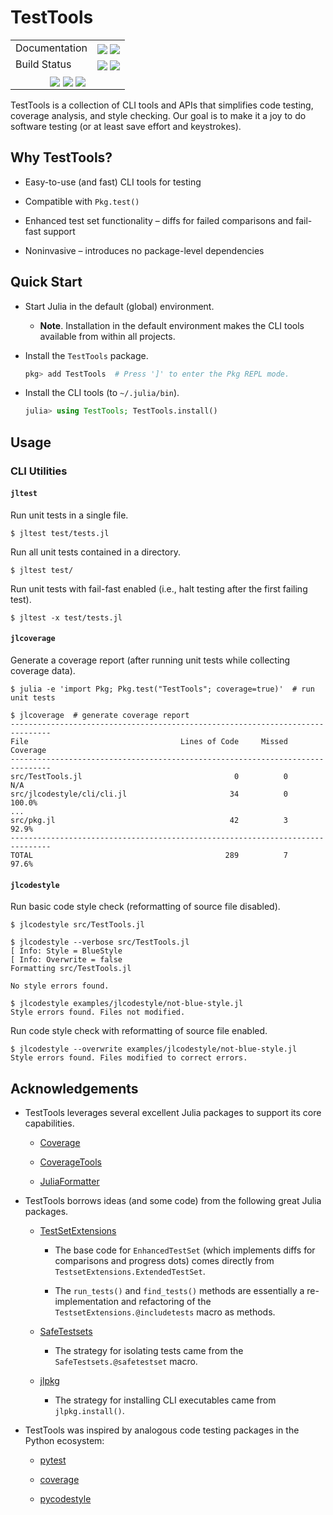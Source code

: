 # TestTools

[------------------------------------ BADGES: BEGIN ------------------------------------]: #

<table>
  <tr>
    <td>Documentation</td>
    <td>
      <a href="https://velexi-corporation.github.io/TestTools.jl/dev/"><img style="vertical-align: bottom;" src="https://img.shields.io/badge/docs-dev-blue.svg"/></a>
      <a href="https://velexi-corporation.github.io/TestTools.jl/"><img style="vertical-align: bottom;" src="https://img.shields.io/badge/docs-stable-blue.svg"/></a>
    </td>
  </tr>

  <tr>
    <td>Build Status</td>
    <td>
      <a href="https://github.com/velexi-corporation/TestTools.jl/actions/workflows/CI.yml"><img style="vertical-align: bottom;" src="https://github.com/velexi-corporation/TestTools.jl/actions/workflows/CI.yml/badge.svg"/></a>
      <a href="https://codecov.io/gh/velexi-corporation/TestTools.jl"><img style="vertical-align: bottom;" src="https://codecov.io/gh/velexi-corporation/TestTools.jl/branch/main/graph/badge.svg?token=LW2DS0JUWF"/></a>
    </td>
  </tr>

  <!-- Miscellaneous Badges -->
  <tr>
    <td colspan=2 align="center">
      <a href="https://github.com/velexi-corporation/TestTools.jl/issues"><img style="vertical-align: bottom;" src="https://img.shields.io/badge/contributions-welcome-brightgreen.svg?style=flat"/></a>
      <a href="https://github.com/invenia/BlueStyle"><img style="vertical-align: bottom;" src="https://img.shields.io/badge/code%20style-blue-4495d1.svg"/></a>
      <a href="http://hits.dwyl.com/velexi/TestToolsjl"><img style="vertical-align: bottom;" src="https://hits.dwyl.com/velexi/TestToolsjl.svg?style=flat-square&show=unique"/></a>
    </td>
  </tr>
</table>

[------------------------------------- BADGES: END -------------------------------------]: #

TestTools is a collection of CLI tools and APIs that simplifies code testing, coverage
analysis, and style checking. Our goal is to make it a joy to do software testing (or at
least save effort and keystrokes).


## Why TestTools?

* Easy-to-use (and fast) CLI tools for testing

* Compatible with `Pkg.test()`

* Enhanced test set functionality – diffs for failed comparisons and fail-fast support

* Noninvasive – introduces no package-level dependencies

## Quick Start

* Start Julia in the default (global) environment.

  * __Note__. Installation in the default environment makes the CLI tools available from
    within all projects.

* Install the `TestTools` package.

  ```julia
  pkg> add TestTools  # Press ']' to enter the Pkg REPL mode.
  ```

* Install the CLI tools (to `~/.julia/bin`).

  ```julia
  julia> using TestTools; TestTools.install()
  ```

## Usage

### CLI Utilities

#### `jltest`

Run unit tests in a single file.

```shell
$ jltest test/tests.jl
```

Run all unit tests contained in a directory.

```shell
$ jltest test/
```

Run unit tests with fail-fast enabled (i.e., halt testing after the first failing test).

```shell
$ jltest -x test/tests.jl
```

#### `jlcoverage`

Generate a coverage report (after running unit tests while collecting coverage data).

```shell
$ julia -e 'import Pkg; Pkg.test("TestTools"; coverage=true)'  # run unit tests

$ jlcoverage  # generate coverage report
-------------------------------------------------------------------------------
File                                  Lines of Code     Missed   Coverage
-------------------------------------------------------------------------------
src/TestTools.jl                                  0          0        N/A
src/jlcodestyle/cli/cli.jl                       34          0     100.0%
...
src/pkg.jl                                       42          3      92.9%
-------------------------------------------------------------------------------
TOTAL                                           289          7      97.6%
```

#### `jlcodestyle`

Run basic code style check (reformatting of source file disabled).

```shell
$ jlcodestyle src/TestTools.jl

$ jlcodestyle --verbose src/TestTools.jl
[ Info: Style = BlueStyle
[ Info: Overwrite = false
Formatting src/TestTools.jl

No style errors found.

$ jlcodestyle examples/jlcodestyle/not-blue-style.jl
Style errors found. Files not modified.
```

Run code style check with reformatting of source file enabled.

```shell
$ jlcodestyle --overwrite examples/jlcodestyle/not-blue-style.jl
Style errors found. Files modified to correct errors.
```

## Acknowledgements

* TestTools leverages several excellent Julia packages to support its core capabilities.

  * [Coverage](https://github.com/JuliaCI/Coverage.jl)

  * [CoverageTools](https://github.com/JuliaCI/CoverageTools.jl)

  * [JuliaFormatter](https://github.com/domluna/JuliaFormatter.jl)

* TestTools borrows ideas (and some code) from the following great Julia packages.

  * [TestSetExtensions](https://github.com/ssfrr/TestSetExtensions.jl)

    * The base code for `EnhancedTestSet` (which implements diffs for comparisons and
      progress dots) comes directly from `TestsetExtensions.ExtendedTestSet`.

    * The `run_tests()` and `find_tests()` methods are essentially a re-implementation
      and refactoring of the `TestsetExtensions.@includetests` macro as methods.

  * [SafeTestsets](https://github.com/YingboMa/SafeTestsets.jl)

    * The strategy for isolating tests came from the `SafeTestsets.@safetestset` macro.

  * [jlpkg](https://github.com/fredrikekre/jlpkg)

    * The strategy for installing CLI executables came from `jlpkg.install()`.

* TestTools was inspired by analogous code testing packages in the Python ecosystem:

  * [pytest](https://docs.pytest.org/en/latest/)

  * [coverage](https://coverage.readthedocs.io/en/latest/)

  * [pycodestyle](https://pycodestyle.pycqa.org/en/latest/)

